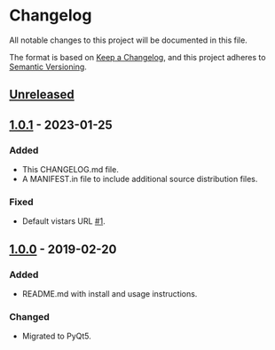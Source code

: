 # Changelog

All notable changes to this project will be documented in this file.

The format is based on [Keep a Changelog](https://keepachangelog.com/en/1.0.0/),
and this project adheres to [Semantic Versioning](https://semver.org/spec/v2.0.0.html).

## [Unreleased]

## [1.0.1] - 2023-01-25

### Added

- This CHANGELOG.md file.
- A MANIFEST.in file to include additional source distribution files.

### Fixed

- Default vistars URL [#1](https://github.com/arnobaer/vistars/issues/1).

## [1.0.0] - 2019-02-20

### Added

- README.md with install and usage instructions.

### Changed

- Migrated to PyQt5.

[unreleased]: https://github.com/arnobaer/vistars/compare/1.0.1...HEAD
[1.0.1]: https://github.com/arnobaer/vistars/compare/1.0.0...1.0.1
[1.0.0]: https://github.com/arnobaer/vistars/releases/tag/1.0.0
